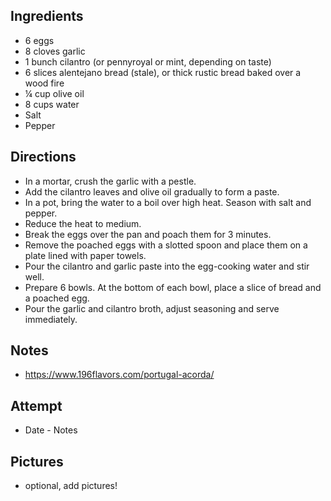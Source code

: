 ## Ingredients
* 6 eggs
* 8 cloves garlic
* 1 bunch cilantro (or pennyroyal or mint, depending on taste)
* 6 slices alentejano bread (stale), or thick rustic bread baked over a wood fire
* ¼ cup olive oil
* 8 cups water
* Salt
* Pepper

## Directions
* In a mortar, crush the garlic with a pestle.
* Add the cilantro leaves and olive oil gradually to form a paste.
* In a pot, bring the water to a boil over high heat. Season with salt and pepper.
* Reduce the heat to medium.
* Break the eggs over the pan and poach them for 3 minutes.
* Remove the poached eggs with a slotted spoon and place them on a plate lined with paper towels.
* Pour the cilantro and garlic paste into the egg-cooking water and stir well.
* Prepare 6 bowls. At the bottom of each bowl, place a slice of bread and a poached egg.
* Pour the garlic and cilantro broth, adjust seasoning and serve immediately.

## Notes
* https://www.196flavors.com/portugal-acorda/

## Attempt
* Date - Notes

## Pictures
* optional, add pictures!
